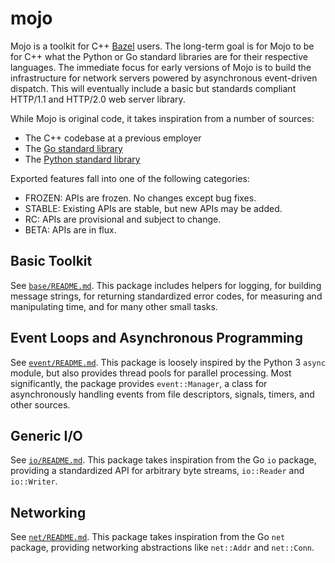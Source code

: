 # mojo

Mojo is a toolkit for C++ [Bazel](https://bazel.build/) users.  The long-term
goal is for Mojo to be for C++ what the Python or Go standard libraries are for
their respective languages.  The immediate focus for early versions of Mojo is
to build the infrastructure for network servers powered by asynchronous
event-driven dispatch.  This will eventually include a basic but standards
compliant HTTP/1.1 and HTTP/2.0 web server library.

While Mojo is original code, it takes inspiration from a number of sources:

* The C++ codebase at a previous employer
* The [Go standard library](https://golang.org/pkg/)
* The [Python standard library](https://docs.python.org/3/library/index.html)

Exported features fall into one of the following categories:

* FROZEN: APIs are frozen.  No changes except bug fixes.
* STABLE: Existing APIs are stable, but new APIs may be added.
* RC: APIs are provisional and subject to change.
* BETA: APIs are in flux.

## Basic Toolkit

See [`base/README.md`](base/README.md).  This package includes helpers for
logging, for building message strings, for returning standardized error codes,
for measuring and manipulating time, and for many other small tasks.

## Event Loops and Asynchronous Programming

See [`event/README.md`](event/README.md).  This package is loosely inspired by
the Python 3 `async` module, but also provides thread pools for parallel
processing.  Most significantly, the package provides `event::Manager`, a
class for asynchronously handling events from file descriptors, signals,
timers, and other sources.

## Generic I/O

See [`io/README.md`](io/README.md).  This package takes inspiration from the
Go `io` package, providing a standardized API for arbitrary byte streams,
`io::Reader` and `io::Writer`.

## Networking

See [`net/README.md`](net/README.md).  This package takes inspiration from the
Go `net` package, providing networking abstractions like `net::Addr` and
`net::Conn`.

